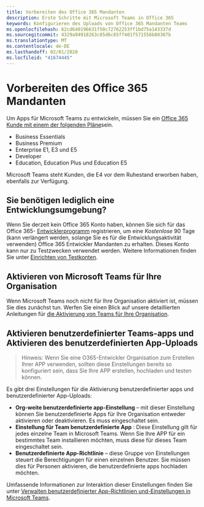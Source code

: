```yaml
---
title: Vorbereiten des Office 365 Mandanten
description: Erste Schritte mit Microsoft Teams in Office 365
keywords: Konfigurieren des Uploads von Office 365 Mandanten Teams
ms.openlocfilehash: 62cd640196631f50c72762253ff1bd75a143337d
ms.sourcegitcommit: 4329a94918263c85d6c65ff401f571556b80307b
ms.translationtype: MT
ms.contentlocale: de-DE
ms.lasthandoff: 02/01/2020
ms.locfileid: "41674445"
---
```

# <a name="prepare-your-office-365-tenant"></a>Vorbereiten des Office 365 Mandanten

Um Apps für Microsoft Teams zu entwickeln, müssen Sie ein [Office 365 Kunde mit einem der folgenden Pläne](https://products.office.com/business/compare-more-office-365-for-business-plans)sein.

* Business Essentials
* Business Premium
* Enterprise E1, E3 und E5
* Developer
* Education, Education Plus und Education E5

Microsoft Teams steht Kunden, die E4 vor dem Ruhestand erworben haben, ebenfalls zur Verfügung.

## <a name="just-need-a-development-environment"></a>Sie benötigen lediglich eine Entwicklungsumgebung?

Wenn Sie derzeit kein Office 365 Konto haben, können Sie sich für das Office 365- [Entwicklerprogramm](https://dev.office.com/devprogram) registrieren, um eine *﻿Kostenlose* 90 Tage (kann verlängert werden, solange Sie es für die Entwicklungsaktivität verwenden) Office 365 Entwickler Mandanten zu erhalten. Dieses Konto kann nur zu Testzwecken verwendet werden. Weitere Informationen finden Sie unter [Einrichten von Testkonten](https://support.office.com/article/Add-users-individually-or-in-bulk-to-Office-365-Admin-Help-1970f7d6-03b5-442f-b385-5880b9c256ec?ui=en-US&rs=en-US&ad=US).

## <a name="enable-microsoft-teams-for-your-organization"></a>Aktivieren von Microsoft Teams für Ihre Organisation

Wenn Microsoft Teams noch nicht für Ihre Organisation aktiviert ist, müssen Sie dies zunächst tun. Werfen Sie einen Blick auf unsere detaillierten Anleitungen für [die Aktivierung von Teams für Ihre Organisation](/microsoftteams/how-to-roll-out-teams).

## <a name="enable-custom-teams-apps-and-turn-on-custom-app-uploading"></a>Aktivieren benutzerdefinierter Teams-apps und Aktivieren des benutzerdefinierten App-Uploads

> Hinweis: Wenn Sie eine O365-Entwickler Organisation zum Erstellen Ihrer APP verwenden, sollten diese Einstellungen bereits so konfiguriert sein, dass Sie Ihre APP erstellen, hochladen und testen können.

Es gibt drei Einstellungen für die Aktivierung benutzerdefinierter apps und benutzerdefinierter App-Uploads:

* **Org-weite benutzerdefinierte app-Einstellung** – mit dieser Einstellung können Sie benutzerdefinierte Apps für Ihre Organisation entweder aktivieren oder deaktivieren. Es muss eingeschaltet sein. 
* **Einstellung für Team benutzerdefinierte App** : Diese Einstellung gilt für jedes einzelne Team in Microsoft Teams. Wenn Sie Ihre APP für ein bestimmtes Team installieren möchten, muss diese für dieses Team eingeschaltet sein.
* **Benutzerdefinierte App-Richtlinie** – diese Gruppe von Einstellungen steuert die Berechtigungen für einen einzelnen Benutzer. Sie müssen dies für Personen aktivieren, die benutzerdefinierte apps hochladen möchten.

Umfassende Informationen zur Interaktion dieser Einstellungen finden Sie unter [Verwalten benutzerdefinierter App-Richtlinien und-Einstellungen in Microsoft Teams](/MicrosoftTeams/teams-custom-app-policies-and-settings).
